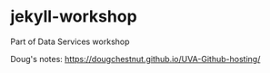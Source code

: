 # jekyll-workshop

Part of Data Services workshop

Doug's notes: https://dougchestnut.github.io/UVA-Github-hosting/
